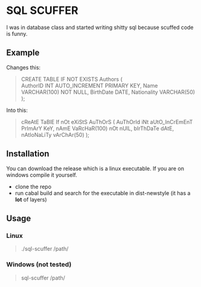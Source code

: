 # SQL SCUFFER
I was in database class and started writing shitty sql because scuffed code is funny.
## Example
Changes this:
> CREATE TABLE IF NOT EXISTS Authors ( <br>
    AuthorID INT AUTO_INCREMENT PRIMARY KEY,
    Name VARCHAR(100) NOT NULL,
    BirthDate DATE,
    Nationality VARCHAR(50)
);


Into this:
> cReAtE TaBlE If nOt eXiStS AuThOrS (
    AuThOrId iNt aUtO_InCrEmEnT PrImArY KeY,
    nAmE VaRcHaR(100) nOt nUlL,
    bIrThDaTe dAtE,
    nAtIoNaLiTy vArChAr(50)
);


## Installation
You can download the release which is a linux executable.
If you are on windows compile it yourself.
- clone the repo
- run cabal build and search for the executable in dist-newstyle (it has a **lot** of layers)
## Usage 
### Linux 
> ./sql-scuffer /path/
### Windows (not tested)
> sql-scuffer /path/


